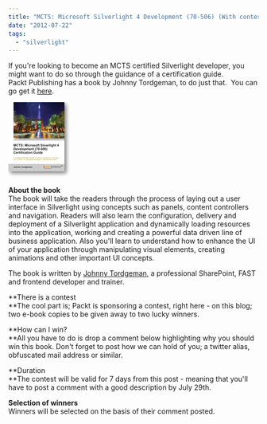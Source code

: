 ```yaml
---
title: "MCTS: Microsoft Silverlight 4 Development (70-506) (With contest)"
date: "2012-07-22"
tags: 
  - "silverlight"
---
```


If you're looking to become an MCTS certified Silverlight developer, you might want to do so through the guidance of a certification guide.   
Packt Publishing has a book by Johnny Tordgeman, to do just that.  You can go get it [here](http://www.packtpub.com/mcts-microsoft-silverlight-4-development-70-506-certification-guide/book).

[![NewImage](images/mcts_sl42.png)](http://www.packtpub.com/mcts-microsoft-silverlight-4-development-70-506-certification-guide/book)

**About the book**  
The book will take the readers through the process of laying out a user interface in Silverlight using concepts such as panels, content controllers and navigation. Readers will also learn the configuration, delivery and deployment of a Silverlight application and dynamically loading resources into the application, working and creating a powerful data driven line of business application. Also you'll learn to understand how to enhance the UI of your application through manipulating visual elements, creating animations and other important UI concepts.  

The book is written by [Johnny Tordgeman](http://blog.johnnyt.me/2012/07/05/my-book-is-published/), a professional SharePoint, FAST and frontend developer and trainer.

**There is a contest  
**The cool part is; Packt is sponsoring a contest, right here - on this blog; two e-book copies to be given away to two lucky winners.

**How can I win?  
**All you have to do is drop a comment below highlighting why you should win this book. Don't forget to post how we can hold of you; a twitter alias, obfuscated mail address or similar.

**Duration  
**The contest will be valid for 7 days from this post - meaning that you'll have to post a comment with a good description by July 29th.

**Selection of winners**  
Winners will be selected on the basis of their comment posted.
